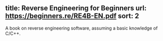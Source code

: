 title: Reverse Engineering for Beginners
url: https://beginners.re/RE4B-EN.pdf
sort: 2
---
A book on reverse engineering software, assuming a basic knowledge of C/C++.

